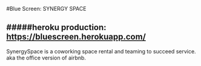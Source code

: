 #Blue Screen: SYNERGY SPACE

#####heroku production: https://bluescreen.herokuapp.com/
---
SynergySpace is a coworking space rental and teaming to succeed service. 
aka the office version of airbnb.


